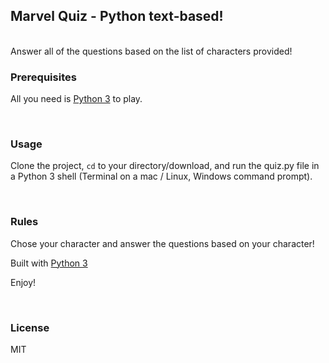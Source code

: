## **Marvel Quiz - Python text-based!**

<br>
Answer all of the questions based on the list of characters provided!

<br>

### **Prerequisites**

All you need is [Python 3](https://www.python.org/) to play.

<br>



### **Usage** 
Clone the project, <code>cd</code> to your directory/download, and run the quiz.py file in a Python 3 shell (Terminal on a mac / Linux, Windows command prompt).

<br>



### **Rules**  

Chose your character and answer the questions based on your character!


Built with [Python 3](https://www.python.org/doc/)

Enjoy!

<br>

### **License** 
MIT
